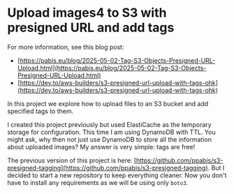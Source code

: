 Upload images4 to S3 with presigned URL and add tags
============================

For more information, see this blog post:

- [https://pabis.eu/blog/2025-05-02-Tag-S3-Objects-Presigned-URL-Upload.html](https://pabis.eu/blog/2025-05-02-Tag-S3-Objects-Presigned-URL-Upload.html)
- [https://dev.to/aws-builders/s3-presigned-url-upload-with-tags-ohk](https://dev.to/aws-builders/s3-presigned-url-upload-with-tags-ohk)

In this project we explore how to upload files to an S3 bucket and add specified
tags to them.

I created this project previously but used ElastiCache as the temporary storage
for configuration. This time I am using DynamoDB with TTL. You might ask, why
then not just use DynamoDB to store all the information about uploaded images?
My answer is very simple: tags are free!

The previous version of this project is here:
[https://github.com/ppabis/s3-presigned-tagging](https://github.com/ppabis/s3-presigned-tagging).
But I decided to start a new repository to keep everything cleaner. Now you
don't have to install any requirements as we will be using only `boto3`.
